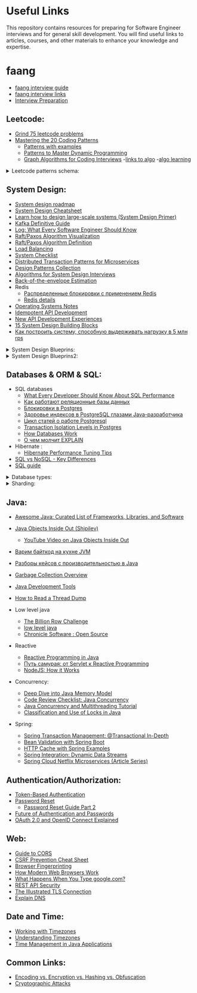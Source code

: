 # Useful Links

This repository contains resources for preparing for Software Engineer interviews and for general skill development. You will find useful links to articles, courses, and other materials to enhance your knowledge and expertise.

# faang 
- [faang interview guide](https://www.techinterviewhandbook.org/software-engineering-interview-guide/)
- [faang interview links](https://faang-interview.github.io/)
- [Interview Preparation](https://www.interviewbit.com/technical-interview-questions/#popular-guides)

## Leetcode:
- [Grind 75 leetcode problems](https://www.techinterviewhandbook.org/grind75/)
- [Mastering the 20 Coding Patterns](https://www.designgurus.io/blog/grokking-the-coding-interview-patterns)
  - [Patterns with examples](https://blog.algomaster.io/p/15-leetcode-patterns)
  - [Patterns to Master Dynamic Programming](https://blog.algomaster.io/p/20-patterns-to-master-dynamic-programming)
  - [Graph Algorithms for Coding Interviews](https://blog.algomaster.io/p/master-graph-algorithms-for-coding)
-[links to algo](https://docs.google.com/document/d/1yMBDTeM49rm8Yni-BYzxakwSW3Ce_MKum65s6wEPQic/edit?tab=t.0#heading=h.khyvzwaknskh)
-[algo learning](https://labuladong.gitbook.io/algo-en)

<details>
  <summary>Leetcode patterns schema:</summary>
  
  ![Schema1](leetcode.png)
</details>

## System Design:
- [System design roadmap](https://roadmap.sh/system-design)
- [System Design Cheatsheet](https://gist.github.com/vasanthk/485d1c25737e8e72759f)
- [Learn how to design large-scale systems (System Design Primer)](https://github.com/donnemartin/system-design-primer)
- [Kafka Definitive Guide](https://developer.confluent.io/courses/architecture/get-started/)
- [Log: What Every Software Engineer Should Know](https://engineering.linkedin.com/distributed-systems/log-what-every-software-engineer-should-know-about-real-time-datas-unifying)
- [Raft/Paxos Algorithm Visualization](http://thesecretlivesofdata.com/)
- [Raft/Paxos Algorithm Definition](https://medium.com/the-sixt-india-blog/raft-and-paxos-a-brief-introduction-to-the-basic-consensus-protocols-powering-distributed-systems-1a0ef7ca3acb)
- [Load Balancing](https://samwho.dev/load-balancing/#visualising-the-problem)
- [System Checklist](https://habr.com/ru/articles/583046/)
- [Distributed Transaction Patterns for Microservices](https://developers.redhat.com/articles/2021/09/21/distributed-transaction-patterns-microservices-compared)
- [Design Patterns Collection](https://github.com/DovAmir/awesome-design-patterns)
- [Algorithms for System Design Interviews](https://blog.bytebytego.com/p/algorithms-you-should-know-before)
- [Back-of-the-envelope Estimation](https://bytebytego.com/courses/system-design-interview/back-of-the-envelope-estimation)
- Redis
  - [Распределенные блокировки с применением Redis](https://habr.com/ru/company/piter/blog/518218/)
  - [Redis details](https://habr.com/ru/companies/nixys/articles/765694/)
- [Operating Systems Notes](https://github.com/blinky-z/OS-Learn)
- [Idempotent API Development](https://habr.com/ru/company/yandex/blog/442762/)
- [New API Development Experiences](https://habr.com/ru/company/yandex/blog/583332/)
- [15 System Design Building Blocks](https://blog.algomaster.io/p/15-system-design-building-blocks)
- [Как построить систему, способную выдерживать нагрузку в 5 млн rps](https://habr.com/ru/companies/ozontech/articles/749328/)

<details>
  <summary>System Design Blueprins:</summary>
  
  ![Schema1](sysdiz.jpeg)
</details>
<details>
  <summary>System Design Blueprins2:</summary>
  
  ![Click](sd-bp.pdf)
</details>

## Databases & ORM & SQL:
- SQL databases
   - [What Every Developer Should Know About SQL Performance](https://use-the-index-luke.com/sql/table-of-contents)
   - [Как работают реляционные базы данных](https://habr.com/ru/company/vk/blog/266811/)
   - [Блокировки в Postgres](https://habr.com/ru/company/otus/blog/452986/)
   - [Здоровье индексов в PostgreSQL глазами Java-разработчика](https://habr.com/ru/post/490824/)
   - [Цикл статей о работе Postgresql](https://habr.com/ru/company/postgrespro/blog/462877/)
   - [Transaction Isolation Levels in Postgres](https://www.thenile.dev/blog/transaction-isolation-postgres)
   - [How Databases Work](https://habr.com/ru/companies/vk/articles/266811/)
   - [О чем молчит EXPLAIN](https://habr.com/ru/company/tensor/blog/477624/)
- Hibernate :
  - [Hibernate Performance Tuning Tips](https://vladmihalcea.com/hibernate-performance-tuning-tips)
- [SQL vs NoSQL - Key Differences](https://blog.algomaster.io/p/design-spotify-system-design-interview)
- [SQL guide](https://db2-sql-cookbook.org/#_the_bad_old_days)
<details>
  <summary>Database types:</summary>
  
  ![Click](dbtypes.jpeg)
  ![Click](dbtypes2.webp)

</details>

<details>
  <summary>Sharding:</summary>

  ![Sharding](sharding.jpg)

</details>

  

## Java:
- [Awesome Java: Curated List of Frameworks, Libraries, and Software](https://github.com/akullpp/awesome-java)
- [Java Objects Inside Out (Shipilev)](https://shipilev.net/jvm/objects-inside-out/)
  - [YouTube Video on Java Objects Inside Out](https://www.youtube.com/watch?v=3BmznLJAgaA)

- [Варим байткод на кухне JVM](https://habr.com/ru/company/domclick/blog/500646/)
- [Разборы кейсов с производительностью в Java](https://habr.com/ru/post/423305/)
- [Garbage Collection Overview](https://habr.com/ru/post/269621/)
- [Java Development Tools](https://habr.com/ru/post/471772/)
- [How to Read a Thread Dump](https://dzone.com/articles/how-to-read-a-thread-dump)
- Low level java
  - [The Billion Row Challenge](https://questdb.io/blog/billion-row-challenge-step-by-step/)
  - [low level java](https://shipilev.net/jvm/anatomy-quarks/)
  - [Chronicle Software : Open Source](https://github.com/OpenHFT)
- Reactive
  - [Reactive Programming in Java](https://habr.com/ru/company/oleg-bunin/blog/543386/)
  - [Путь самурая: от Servlet к Reactive Programming](https://habr.com/ru/company/domclick/blog/504304/)
  - [NodeJS: How it Works](https://medium.com/webbdev/js-db3d35ffed7e)
- Concurrency:
  - [Deep Dive into Java Memory Model](https://habr.com/ru/articles/685518/)
  - [Code Review Checklist: Java Concurrency](https://github.com/code-review-checklists/java-concurrency)
  - [Java Concurrency and Multithreading Tutorial](http://tutorials.jenkov.com/java-concurrency/index.html)
  - [Classification and Use of Locks in Java](https://www.fatalerrors.org/a/classification-and-use-of-locks-in-java.html)
- Spring:
  - [Spring Transaction Management: @Transactional In-Depth](https://www.marcobehler.com/guides/spring-transaction-management-unconventional-guide)
  - [Bean Validation with Spring Boot](https://reflectoring.io/bean-validation-with-spring-boot/)
  - [HTTP Cache with Spring Examples](http://dolszewski.com/spring/http-cache-with-spring-examples/)
  - [Spring Integration: Dynamic Data Streams](https://habr.com/ru/post/509676/)
  - [Spring Cloud Netflix Microservices (Article Series)](https://medium.com/@kirill.sereda/spring-cloud-netflix-microservices-start-project-%D1%81%D0%B5%D1%80%D0%B8%D1%8F-%D1%81%D1%82%D0%B0%D1%82%D0%B5%D0%B9-%D1%87%D0%B0%D1%81%D1%82%D1%8C-1-7a892ad5f16)

## Authentication/Authorization:
- [Token-Based Authentication](https://gist.github.com/zmts/802dc9c3510d79fd40f9dc38a12bccfc)
- [Password Reset](https://habr.com/ru/company/vdsina/blog/523690/)
  - [Password Reset Guide Part 2](https://habr.com/ru/company/vdsina/blog/524014/)
- [Future of Authentication and Passwords](https://habr.com/ru/company/aktiv-company/blog/449442/)
- [OAuth 2.0 and OpenID Connect Explained](https://www.youtube.com/watch?v=996OiexHze0)

## Web:
- [Guide to CORS](https://grishaev.me/cors/)
- [CSRF Prevention Cheat Sheet](https://github.com/OWASP/CheatSheetSeries/blob/master/cheatsheets/Cross-Site_Request_Forgery_Prevention_Cheat_Sheet.md)
- [Browser Fingerprinting](https://habr.com/ru/company/oleg-bunin/blog/321294/)
- [How Modern Web Browsers Work](https://habr.com/ru/post/174057/)
- [What Happens When You Type google.com?](https://habr.com/ru/company/htmlacademy/blog/254825/)
- [REST API Security](https://habr.com/ru/post/503284/)
- [The Illustrated TLS Connection](https://tls13.xargs.org/)
- [Explain DNS](https://webhostinggeeks.com/guides/dns/)

## Date and Time:
- [Working with Timezones](https://habr.com/ru/company/mailru/blog/242645/)
- [Understanding Timezones](https://grishaev.me/timezone/)
- [Time Management in Java Applications](https://habr.com/ru/post/681608/)

## Common Links:
- [Encoding vs. Encryption vs. Hashing vs. Obfuscation](https://danielmiessler.com/study/encoding-encryption-hashing-obfuscation/#encoding)
- [Cryptographic Attacks](https://habr.com/ru/post/462437/)
